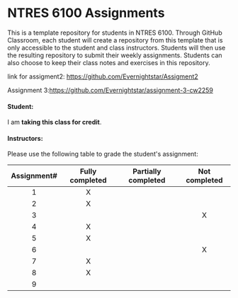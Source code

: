 # NTRES 6100 Assignments

This is a template repository for students in NTRES 6100. Through GitHub Classroom, each student will create a repository from this template that is only accessible to the student and class instructors. Students will then use the resulting repository to submit their weekly assignments. Students can also choose to keep their class notes and exercises in this repository.

link for assigment2: https://github.com/Evernightstar/Assigment2

Assignment 3:https://github.com/Evernightstar/assignment-3-cw2259

#### Student:

I am **taking this class for credit**.

#### Instructors:

Please use the following table to grade the student's assignment:

| Assignment# | Fully completed | Partially completed | Not completed |
|:-----------:|:---------------:|:-------------------:|:-------------:|
|      1      |        X         |                     |               |
|      2      |        X         |                     |              |
|      3      |                 |                     |        X       |
|      4      |        X         |                     |               |
|      5      |        X         |                     |               |
|      6      |                 |                     |      X         |
|      7      |       X          |                     |               |
|      8      |       X          |                     |               |
|      9      |                 |                     |               |
